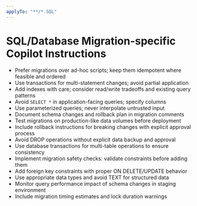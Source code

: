 ```yaml
---
applyTo: "**/*.SQL"
---
```


# SQL/Database Migration-specific Copilot Instructions

- Prefer migrations over ad-hoc scripts; keep them idempotent where feasible and ordered
- Use transactions for multi-statement changes; avoid partial application
- Add indexes with care; consider read/write tradeoffs and existing query patterns
- Avoid `SELECT *` in application-facing queries; specify columns
- Use parameterized queries; never interpolate untrusted input
- Document schema changes and rollback plan in migration comments
- Test migrations on production-like data volumes before deployment
- Include rollback instructions for breaking changes with explicit approval process
- Avoid DROP operations without explicit data backup and approval
- Use database transactions for multi-table operations to ensure consistency
- Implement migration safety checks: validate constraints before adding them
- Add foreign key constraints with proper ON DELETE/UPDATE behavior
- Use appropriate data types and avoid TEXT for structured data
- Monitor query performance impact of schema changes in staging environment
- Include migration timing estimates and lock duration warnings
